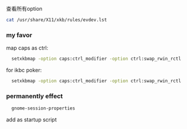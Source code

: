 查看所有option
```bash
cat /usr/share/X11/xkb/rules/evdev.lst
```

### my favor
map caps as ctrl:
```bash
  setxkbmap -option caps:ctrl_modifier -option ctrl:swap_rwin_rctl
```

for ikbc poker:
```bash
  setxkbmap -option caps:ctrl_modifier -option ctrl:swap_rwin_rctl
```

### permanently effect
```bash
  gnome-session-properties
```
add as startup script
